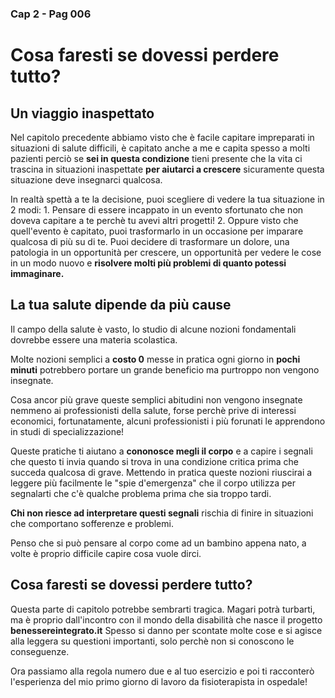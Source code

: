 ### Cap 2 - Pag 006

# Cosa faresti se dovessi perdere tutto?

## Un viaggio inaspettato

Nel capitolo precedente abbiamo visto che è facile capitare impreparati in situazioni di salute difficili, è capitato anche a me e capita spesso a molti pazienti perciò se **sei in questa condizione** tieni presente che la vita ci trascina in situazioni inaspettate **per aiutarci a crescere** sicuramente questa situazione deve insegnarci qualcosa.

In realtà spettà a te la decisione, puoi scegliere di vedere la tua situazione in 2 modi: 1. Pensare di essere incappato in un evento sfortunato che non doveva capitare a te perchè tu avevi altri progetti! 2. Oppure visto che quell'evento è capitato, puoi trasformarlo in un occasione per imparare qualcosa di più su di te. Puoi decidere di trasformare un dolore, una patologia in un opportunità per crescere, un opportunità per vedere le cose in un modo nuovo e **risolvere molti più problemi di quanto potessi immaginare.**

## La tua salute dipende da più cause

Il campo della salute è vasto, lo studio di alcune nozioni fondamentali dovrebbe essere una materia scolastica.

Molte nozioni semplici a **costo 0** messe in pratica ogni giorno in **pochi minuti** potrebbero portare un grande beneficio ma purtroppo non vengono insegnate.

Cosa ancor più grave queste semplici abitudini non vengono insegnate nemmeno ai professionisti della salute, forse perchè prive di interessi economici, fortunatamente, alcuni professionisti i più forunati le apprendono in studi di specializzazione!

Queste pratiche ti aiutano a **cononosce megli il corpo** e a capire i segnali che questo ti invia quando si trova in una condizione critica prima che succeda qualcosa di grave. Mettendo in pratica queste nozioni riuscirai a leggere più facilmente le "spie d'emergenza" che il corpo utilizza per segnalarti che c'è qualche problema prima che sia troppo tardi.

**Chi non riesce ad interpretare questi segnali** rischia di finire in situazioni che comportano sofferenze e problemi.

Penso che si può pensare al corpo come ad un bambino appena nato, a volte è proprio difficile capire cosa vuole dirci.

## Cosa faresti se dovessi perdere tutto?

Questa parte di capitolo potrebbe sembrarti tragica. Magari potrà turbarti, ma è proprio dall'incontro con il mondo della disabilità che nasce il progetto **benessereintegrato.it**
Spesso si danno per scontate molte cose e si agisce alla leggera su questioni importanti, solo perchè non si conoscono le conseguenze.

Ora passiamo alla regola numero due e al tuo esercizio e poi ti racconterò l'esperienza del mio primo giorno di lavoro da fisioterapista in ospedale!

<!--stackedit_data:
eyJoaXN0b3J5IjpbMTg1NDExODg0OCw0MjcwMjgxNzRdfQ==
-->
